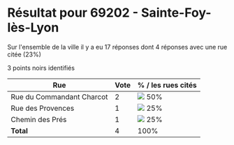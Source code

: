 # Résultat pour 69202 - Sainte-Foy-lès-Lyon

Sur l'ensemble de la ville il y a eu 17 réponses dont 4 réponses avec une rue citée (23%)

3 points noirs identifiés

| Rue | Vote | % / les rues cités|
|-----|------|-------------------|
| Rue du Commandant Charcot | 2 | <img src="../../img/bar_50.gif" />&nbsp;50%|
| Rue des Provences | 1 | <img src="../../img/bar_25.gif" />&nbsp;25%|
| Chemin des Prés | 1 | <img src="../../img/bar_25.gif" />&nbsp;25%|
| **Total** | 4 | 100%|
